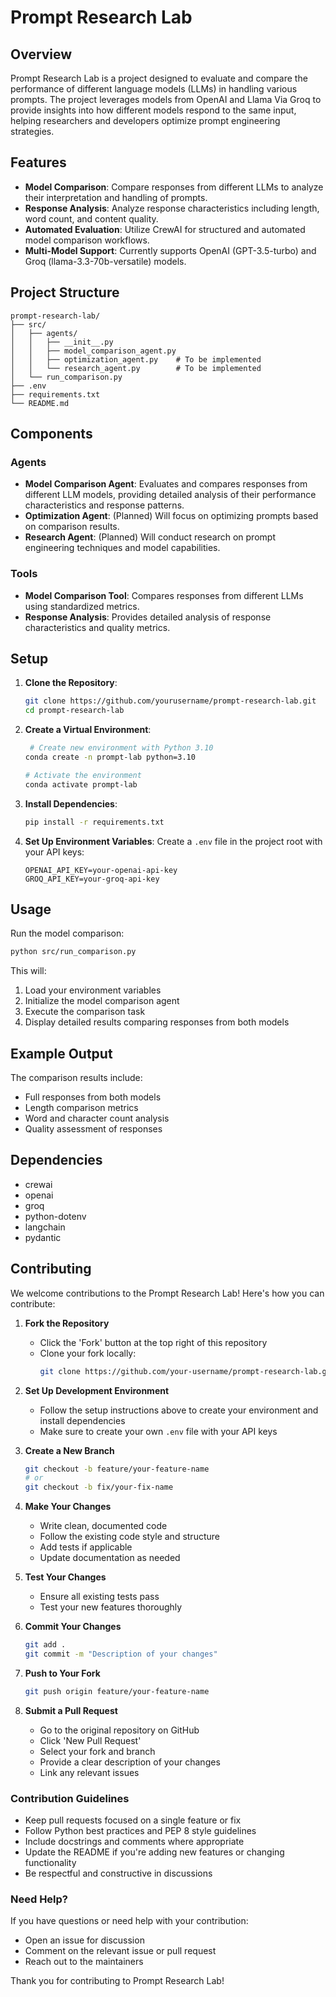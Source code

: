 # Prompt Research Lab

## Overview

Prompt Research Lab is a project designed to evaluate and compare the performance of different language models (LLMs) in handling various prompts. The project leverages models from OpenAI and Llama  Via Groq to provide insights into how different models respond to the same input, helping researchers and developers optimize prompt engineering strategies.

## Features

- **Model Comparison**: Compare responses from different LLMs to analyze their interpretation and handling of prompts.
- **Response Analysis**: Analyze response characteristics including length, word count, and content quality.
- **Automated Evaluation**: Utilize CrewAI for structured and automated model comparison workflows.
- **Multi-Model Support**: Currently supports OpenAI (GPT-3.5-turbo) and Groq (llama-3.3-70b-versatile) models.

## Project Structure

```
prompt-research-lab/
├── src/
│   ├── agents/
│   │   ├── __init__.py
│   │   ├── model_comparison_agent.py
│   │   ├── optimization_agent.py    # To be implemented
│   │   └── research_agent.py        # To be implemented
│   └── run_comparison.py
├── .env
├── requirements.txt
└── README.md
```

## Components

### Agents

- **Model Comparison Agent**: Evaluates and compares responses from different LLM models, providing detailed analysis of their performance characteristics and response patterns.
- **Optimization Agent**: (Planned) Will focus on optimizing prompts based on comparison results.
- **Research Agent**: (Planned) Will conduct research on prompt engineering techniques and model capabilities.

### Tools

- **Model Comparison Tool**: Compares responses from different LLMs using standardized metrics.
- **Response Analysis**: Provides detailed analysis of response characteristics and quality metrics.

## Setup

1. **Clone the Repository**:
   ```bash
   git clone https://github.com/yourusername/prompt-research-lab.git
   cd prompt-research-lab
   ```

2. **Create a Virtual Environment**:
   ```bash
    # Create new environment with Python 3.10
   conda create -n prompt-lab python=3.10
   
   # Activate the environment
   conda activate prompt-lab
   ```

3. **Install Dependencies**:
   ```bash
   pip install -r requirements.txt
   ```

4. **Set Up Environment Variables**:
   Create a `.env` file in the project root with your API keys:
   ```plaintext
   OPENAI_API_KEY=your-openai-api-key
   GROQ_API_KEY=your-groq-api-key
   ```

## Usage

Run the model comparison:
```bash
python src/run_comparison.py
```

This will:
1. Load your environment variables
2. Initialize the model comparison agent
3. Execute the comparison task
4. Display detailed results comparing responses from both models

## Example Output

The comparison results include:
- Full responses from both models
- Length comparison metrics
- Word and character count analysis
- Quality assessment of responses


## Dependencies

- crewai
- openai
- groq
- python-dotenv
- langchain
- pydantic

## Contributing

We welcome contributions to the Prompt Research Lab! Here's how you can contribute:

1. **Fork the Repository**
   - Click the 'Fork' button at the top right of this repository
   - Clone your fork locally:
     ```bash
     git clone https://github.com/your-username/prompt-research-lab.git
     ```

2. **Set Up Development Environment**
   - Follow the setup instructions above to create your environment and install dependencies
   - Make sure to create your own `.env` file with your API keys

3. **Create a New Branch**
   ```bash
   git checkout -b feature/your-feature-name
   # or
   git checkout -b fix/your-fix-name
   ```

4. **Make Your Changes**
   - Write clean, documented code
   - Follow the existing code style and structure
   - Add tests if applicable
   - Update documentation as needed

5. **Test Your Changes**
   - Ensure all existing tests pass
   - Test your new features thoroughly

6. **Commit Your Changes**
   ```bash
   git add .
   git commit -m "Description of your changes"
   ```

7. **Push to Your Fork**
   ```bash
   git push origin feature/your-feature-name
   ```

8. **Submit a Pull Request**
   - Go to the original repository on GitHub
   - Click 'New Pull Request'
   - Select your fork and branch
   - Provide a clear description of your changes
   - Link any relevant issues

### Contribution Guidelines

- Keep pull requests focused on a single feature or fix
- Follow Python best practices and PEP 8 style guidelines
- Include docstrings and comments where appropriate
- Update the README if you're adding new features or changing functionality
- Be respectful and constructive in discussions

### Need Help?

If you have questions or need help with your contribution:
- Open an issue for discussion
- Comment on the relevant issue or pull request
- Reach out to the maintainers

Thank you for contributing to Prompt Research Lab!
